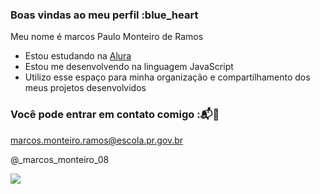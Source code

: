 ### Boas vindas ao meu perfil :blue_heart

Meu nome é marcos Paulo Monteiro de Ramos

- Estou estudando na [Alura](https://www.alura.com.br)
- Estou me desenvolvendo na linguagem JavaScript
- Utilizo esse espaço para minha organização e compartilhamento dos meus projetos desenvolvidos

### Você pode entrar em contato comigo :📬📧

marcos.monteiro.ramos@escola.pr.gov.br

@_marcos_monteiro_08

![](https://media.tenor.com/nhdecwMmRjsAAAAC/naruto-jutsu.gif)
